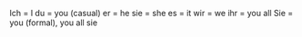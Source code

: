 Ich = I
du = you (casual)
er = he
sie = she
es = it
wir = we
ihr = you all
Sie = you (formal), you all
sie 